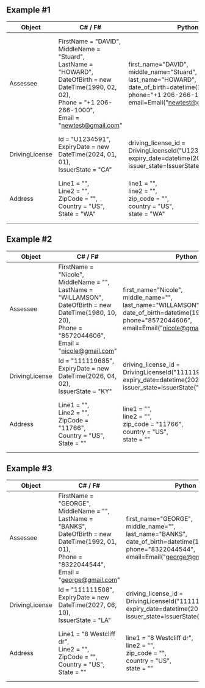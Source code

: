 
## Example #1

| Object | C# / F# | Python | PHP |
---- | ---- | ---- | ----
| Assessee        | FirstName = "DAVID",<br/>MiddleName = "Stuard",<br/>LastName = "HOWARD",<br/>DateOfBirth = new DateTime(1990, 02, 02),<br/>Phone = "+1 206-266-1000",<br/>Email = "newtest@gmail.com" | first_name="DAVID",<br/>middle_name="Stuard",<br/>last_name="HOWARD",<br/>date_of_birth=datetime(1990,2,2).date(),<br/>phone="+1 206-266-1000",<br/>email=Email("newtest@gmail.com") | 'first_name' => 'DAVID',<br/>'middle_name' => 'Stuard',<br/>'last_name' => 'HOWARD',<br/>'date_of_birth' => Carbon::create(1990, 02, 02),<br/>'phone' => '+1 206-266-1000',<br/>'email' => 'newtest@gmail.com' |z
| DrivingLicense  | Id = "U1234591",<br/>ExpiryDate = new DateTime(2024, 01, 01),<br/>IssuerState = "CA" | driving_license_id = DrivingLicenseId("U1234591"),<br/>expiry_date=datetime(2024,1,1).date(),<br/>issuer_state=IssuerState("CA") |  'id' => 'U1234591',<br/>'expiry_date' => Carbon::create(2024, 01, 01),<br/>'issuer_state' => 'CA' |
| Address         | Line1 = "",<br/>Line2 = "",<br/>ZipCode = "",<br/>Country = "US",<br/>State = "WA" | line1 = "",<br/>line2 = "",<br/>zip_сode = "",<br/>country = "US",<br/>state = "WA" | 'line1' => '',<br/>'line2' => '',<br/>'zip_code' => '',<br/>'country' => 'United States',<br/>'state' => 'WA' |

## Example #2

| Object | C# / F# | Python | PHP |
---- | ---- | ---- | ----
| Assessee        | FirstName = "Nicole",<br/>MiddleName = "",<br/>LastName = "WILLAMSON",<br/>DateOfBirth = new DateTime(1980, 10, 20),<br/>Phone = "8572044606",<br/>Email = "nicole@gmail.com" | first_name="Nicole",<br/>middle_name="",<br/>last_name="WILLAMSON",<br/>date_of_birth=datetime(1980,10,20).date(),<br/>phone="8572044606",<br/>email=Email("nicole@gmail.com") | 'first_name' => 'Nicole',<br/>'middle_name' => '',<br/>'last_name' => 'WILLAMSON',<br/>'date_of_birth' => Carbon::create(1980, 10, 20),<br/>'phone' => '8572044606',<br/>'email' => 'nicole@gmail.com' |z
| DrivingLicense  | Id = "111119685",<br/>ExpiryDate = new DateTime(2026, 04, 02),<br/>IssuerState = "KY" | driving_license_id = DrivingLicenseId("111119685"),<br/>expiry_date=datetime(2026,4,2).date(),<br/>issuer_state=IssuerState("KY") |  'id' => '111119685',<br/>'expiry_date' => Carbon::create(2026, 04, 02),<br/>'issuer_state' => 'KY' |
| Address         | Line1 = "",<br/>Line2 = "",<br/>ZipCode = "11766",<br/>Country = "US",<br/>State = "" | line1 = "",<br/>line2 = "",<br/>zip_сode = "11766",<br/>country = "US",<br/>state = "" | 'line1' => '',<br/>'line2' => '',<br/>'zip_code' => '11766',<br/>'country' => 'United States',<br/>'state' => '' |


## Example #3

| Object | C# / F# | Python | PHP |
---- | ---- | ---- | ----
| Assessee        | FirstName = "GEORGE",<br/>MiddleName = "",<br/>LastName = "BANKS",<br/>DateOfBirth = new DateTime(1992, 01, 01),<br/>Phone = "8322044544",<br/>Email = "george@gmail.com" | first_name="GEORGE",<br/>middle_name="",<br/>last_name="BANKS",<br/>date_of_birth=datetime(1992,1,1).date(),<br/>phone="8322044544",<br/>email=Email("george@gmail.com") | 'first_name' => 'GEORGE',<br/>'middle_name' => '',<br/>'last_name' => 'BANKS',<br/>'date_of_birth' => Carbon::create(1992, 01, 01),<br/>'phone' => '8322044544',<br/>'email' => 'george@gmail.com' |z
| DrivingLicense  | Id = "111111508",<br/>ExpiryDate = new DateTime(2027, 06, 10),<br/>IssuerState = "LA" | driving_license_id = DrivingLicenseId("111111508"),<br/>expiry_date=datetime(2027,6,10).date(),<br/>issuer_state=IssuerState("LA") |  'id' => '111111508',<br/>'expiry_date' => Carbon::create(2027, 06, 10),<br/>'issuer_state' => 'LA' |
| Address         | Line1 = "8 Westcliff dr",<br/>Line2 = "",<br/>ZipCode = "",<br/>Country = "US",<br/>State = "" | line1 = "8 Westcliff dr",<br/>line2 = "",<br/>zip_сode = "",<br/>country = "US",<br/>state = "" | 'line1' => '8 Westcliff dr',<br/>'line2' => '',<br/>'zip_code' => '',<br/>'country' => 'United States',<br/>'state' => '' |
